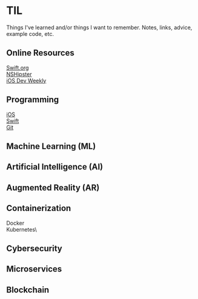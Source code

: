 # TIL
Things I've learned and/or things I want to remember. Notes, links, advice, example code, etc.

## Online Resources

[Swift.org](https://swift.org)\
[NSHipster](https://nshipster.com)\
[iOS Dev Weekly](https://iosdevweekly.com)

## Programming

[iOS](https://github.com/rynaardb/TIL/tree/master/ios-development)\
[Swift](https://github.com/rynaardb/TIL/tree/master/swift)\
[Git](https://github.com/rynaardb/TIL/tree/master/git)

## Machine Learning (ML)

## Artificial Intelligence (AI)

## Augmented Reality (AR)

## Containerization

Docker\
Kubernetes\

## Cybersecurity

## Microservices

## Blockchain
